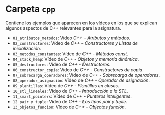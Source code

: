 # Carpeta `cpp`

Contiene los ejemplos que aparecen en los vídeos en los que se explican algunos aspectos de C++ relevantes para la asignatura.

 * `01_atributos_metodos`: Vídeo *C++ - Atributos y métodos*.
 * `02_constructores`: Vídeo de *C++ - Constructores y Listas de inicialización*.
 * `03_metodos_constantes`: Vídeo de *C++ - Métodos const*.
 * `04_stack_heap`: Vídeo de *C++ - Objetos y memoria dinámica*.
 * `05_destructores`: Vídeo de *C++ - Destructores*.
 * `06_constructor_copia`: Vídeo de *C++ - Constructores de copia*.
 * `07_sobrecarga_operadores`: Vídeo de *C++ - Sobrecarga de operadores*.
 * `08_operador_asignación`: Vídeo de *C++ - Operador de asignación*.
 * `09_plantillas`: Vídeo de *C++ - Plantillas en clases*.
 * `10_stl_lineales`: Vídeo de *C++ - Introducción a la STL*.
 * `11_smart_pointers`: Vídeo de *C++ - Punteros inteligentes*.
 * `12_pair_y_tuple`: Vídeo de *C++ - Los tipos pair y tuple*.
 * `13_objetos_funcion`: Vídeo de *C++ - Objectos función*.